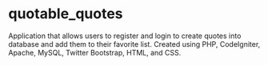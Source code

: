 # quotable_quotes
Application that allows users to register and login to create quotes into database and add them to their favorite list. Created using PHP, CodeIgniter, Apache, MySQL, Twitter Bootstrap, HTML, and CSS.
